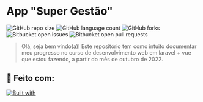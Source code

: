# App "Super Gestão"

![GitHub repo size](https://img.shields.io/github/repo-size/thainapires/app_super_gestao?style=for-the-badge)
![GitHub language count](https://img.shields.io/github/languages/count/thainapires/app_super_gestao?style=for-the-badge)
![GitHub forks](https://img.shields.io/github/forks/thainapires/app_super_gestao?style=for-the-badge)
![Bitbucket open issues](https://img.shields.io/bitbucket/issues/thainapires/app_super_gestao?style=for-the-badge)
![Bitbucket open pull requests](https://img.shields.io/bitbucket/pr-raw/thainapires/app_super_gestao?style=for-the-badge)

> Olá, seja bem vindo(a)! Este repositório tem como intuito documentar meu progresso no curso de desenvolvimento web em laravel + vue que estou fazendo, a partir do mês de outubro de 2022.

## 🚀 Feito com:

[![Built with](https://skillicons.dev/icons?i=laravel)](https://skillicons.dev)
